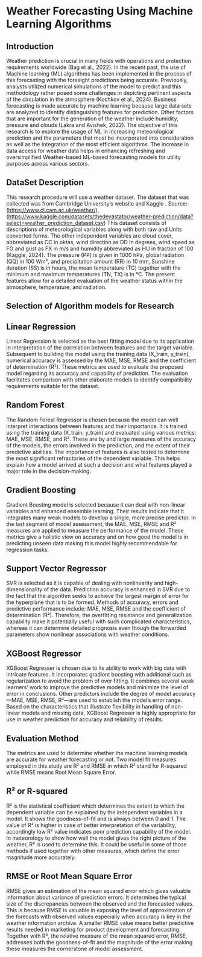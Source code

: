 # Weather Forecasting Using Machine Learning Algorithms

## Introduction

Weather prediction is crucial in many fields with operations and protection requirements worldwide (Bag et al., 2022). In the recent past, the use of Machine learning (ML) algorithms has been implemented in the process of this forecasting with the foresight predictions being accurate. Previously, analysts utilized numerical simulations of the model to predict and this methodology rather posed some challenges in depicting pertinent aspects of the circulation in the atmosphere (Kochkov et al., 2024). Business forecasting is made accurate by machine learning because large data sets are analyzed to identify distinguishing features for prediction. Other factors that are important for the generation of the weather include humidity, pressure and clouds (Lakra and Avishek, 2022). The objective of this research is to explore the usage of ML in increasing meteorological prediction and the parameters that must be incorporated into consideration as well as the Integration of the most efficient algorithms. The increase in data access for weather data helps in enhancing refreshing and oversimplified Weather-based ML-based forecasting models for utility purposes across various sectors.

## DataSet Description
This research procedure will use a weather dataset. The dataset that was collected was from Cambridge University’s website and Kaggle . Source:- (https://www.cl.cam.ac.uk/weather/),  (https://www.kaggle.com/datasets/thedevastator/weather-prediction/data?select=weather_prediction_dataset.csv) 
This dataset consists of descriptions of meteorological variables along with both raw and Units converted forms. The other independent variables are cloud cover, abbreviated as CC in oktas, wind direction as DD in degrees, wind speed as FG and gust as FX in m/s and humidity abbreviated as HU in fraction of 100 (Kaggle, 2024). The pressure (PP) is given in 1000 hPa, global radiation (QQ) in 100 Wm², and precipitation amount (RR) in 10 mm, Sunshine duration (SS) is in hours, the mean temperature (TG) together with the minimum and maximum temperatures (TN, TX) is in °C. The present features allow for a detailed evaluation of the weather status within the atmosphere, temperature, and radiation.

## Selection of Algorithm models for Research
## Linear Regression
Linear Regression is selected as the best fitting model due to its application in interpretation of the correlation between features and the target variable. Subsequent to building the model using the training data (X_train, y_train), numerical accuracy is assessed by the MAE, MSE, RMSE and the coefficient of determination (R²). These metrics are used to evaluate the proposed model regarding its accuracy and capability of prediction. The evaluation facilitates comparison with other elaborate models to identify compatibility requirements suitable for the dataset.
## Random Forest
The Random Forest Regressor is chosen because the model can well interpret interactions between features and their importance. It is trained using the training data (X_train, y_train) and evaluated using various metrics: MAE, MSE, RMSE, and R². These are by and large measures of the accuracy of the models, the errors involved in the prediction, and the extent of their predictive abilities. The importance of features is also tested to determine the most significant refractories of the dependent variable. This helps explain how a model arrived at such a decision and what features played a major role in the decision-making.
## Gradient Boosting
Gradient Boosting model is selected because it can deal with non-linear variables and enhanced ensemble learning. Their results indicate that it integrates many weak models to develop a single, more precise predictor. In the last segment of model assessment, the MAE, MSE, RMSE and R² measures are applied to measure the performance of the model. These metrics give a holistic view on accuracy and on how good the model is in predicting unseen data making this model highly recommendable for regression tasks. 
## Support Vector Regressor
SVR is selected as it is capable of dealing with nonlinearity and high-dimensionality of the data. Prediction accuracy is enhanced in SVR due to the fact that the algorithm seeks to achieve the largest margin of error for the hyperplane that is to be formed. Methods of accuracy, errors and predictive performance include: MAE, MSE, RMSE and the coefficient of determination (R²). Therefore, the overfitting resistance and generalization capability make it potentially useful with such complicated characteristics, whereas it can determine detailed prognosis even though the forwarded parameters show nonlinear associations with weather conditions.
## XGBoost Regressor
XGBoost Regresser is chosen due to its ability to work with big data with intricate features. It incorporates gradient boosting with additional such as regularization to avoid the problem of over fitting. It combines several weak learners’ work to improve the predictive models and minimize the level of error in conclusions. Other predictors include the degree of model accuracy—MAE, MSE, RMSE, R²—are used to establish the model’s error range. Based on the characteristics that illustrate flexibility in handling of non-linear models and missing data, XGBoost Regresser is highly appropriate for use in weather prediction for accuracy and reliability of results.
## Evaluation Method
The metrics are used to determine whether the machine learning models are accurate for weather forecasting or not. Two model fit measures employed in this study are R² and RMSE in which R² stand for R-squared while RMSE means Root Mean Square Error.
## R² or R-squared
R² is the statistical coefficient which determines the extent to which the dependent variable can be explained by the independent variables in a model. It shows the goodness-of-fit and is always between 0 and 1. The value of R² is higher in case of better interpretation of the variability, accordingly low R² value indicates poor prediction capability of the model. In meteorology to show how well the model gives the right picture of the weather, R² is used to determine this. It could be useful in some of those methods if used together with other measures, which define the error magnitude more accurately.
## RMSE or Root Mean Square Error
RMSE gives an estimation of the mean squared error which gives valuable information about variance of prediction errors. It determines the typical size of the discrepancies between the observed and the forecasted values. This is because RMSE is valuable in exposing the level of approximation of the forecasts with observed values especially when accuracy is key in the weather information archive. A smaller RMSE value means better predictive results needed in marketing for product development and forecasting. Together with R², the relative measure of the mean squared error, RMSE, addresses both the goodness-of-fit and the magnitude of the error making these measures the cornerstone of model assessment.


